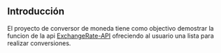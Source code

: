 ## Introducción
El proyecto de conversor de moneda tiene como objectivo demostrar la funcion de la api <a href="https://www.exchangerate-api.com/docs/overview">ExchangeRate-API</a> ofreciendo al usuario una lista para realizar conversiones.
